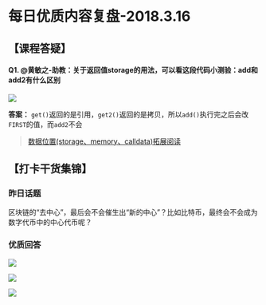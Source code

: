 # 每日优质内容复盘-2018.3.16

## 【课程答疑】

#### Q1. @黄敏之-助教：关于返回值storage的用法，可以看这段代码小测验：add和add2有什么区别

![](images/2018.3.16_testcode.png)

**答案：** `get()`返回的是引用，`get2()`返回的是拷贝，所以`add()`执行完之后会改`FIRST`的值，而`add2`不会

> [数据位置(storage、memory、calldata)拓展阅读](https://github.com/linjie-1/guigulive-operation/wiki/Lesson-2-%E8%A1%A5%E5%85%85%E5%AD%A6%E4%B9%A0%E7%AC%94%E8%AE%B0#2-%E6%95%B0%E6%8D%AE%E4%BD%8D%E7%BD%AEstoragememorycalldata)

## 【打卡干货集锦】

### 昨日话题

区块链的“去中心”，最后会不会催生出“新的中心”？比如比特币，最终会不会成为数字代币中的中心代币呢？

### 优质回答

![](images/2018.3.16_card1.png)

![](images/2018.3.16_card2.png)

![](images/2018.3.16_card3.png)
